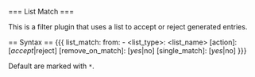 === List Match ===

This is a filter plugin that uses a list to accept or reject generated entries.

== Syntax == 
{{{
list_match:
  from:
    - <list_type>: <list_name>
  [action]: [*accept*|reject]
  [remove_on_match]: [*yes*|no]
  [single_match]: [*yes*|no]
}}}

Default are marked with `*`.
